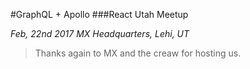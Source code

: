 #GraphQL + Apollo
###React Utah Meetup

_Feb, 22nd 2017_
_MX Headquarters, Lehi, UT_

> Thanks again to MX and the creaw for hosting us. 